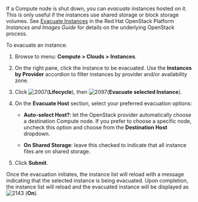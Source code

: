 If a Compute node is shut down, you can *evacuate* instances hosted on
it. This is only useful if the instances use shared storage or block
storage volumes. See [Evacuate
Instances](https://access.redhat.com/documentation/en/red-hat-openstack-platform/8/single/instances-and-images-guide/#section-migration-evacuation)
in the Red Hat OpenStack Platform *Instances and Images Guide* for
details on the underlying OpenStack process.

To evacuate an instance:

1.  Browse to menu: **Compute > Clouds > Instances**.

2.  On the right pane, click the instance to be evacuated. Use the
    **Instances by Provider** accordion to filter instances by provider
    and/or availability zone.

3.  Click ![2007](../images/2007.png)(**Lifecycle**), then
    ![2097](../images/2097.png)(**Evacuate selected Instance**).

4.  On the **Evacuate Host** section, select your preferred evacuation
    options:

      - **Auto-select Host?**: let the OpenStack provider automatically
        choose a destination Compute node. If you prefer to choose a
        specific node, uncheck this option and choose from the
        **Destination Host** dropdown.

      - **On Shared Storage**: leave this checked to indicate that all
        instance files are on shared storage.

5.  Click **Submit**.

Once the evacuation initiates, the instance list will reload with a
message indicating that the selected instance is being evacuated. Upon
completion, the instance list will reload and the evacuated instance
will be displayed as ![2143](../images/2143.png) (**On**).

